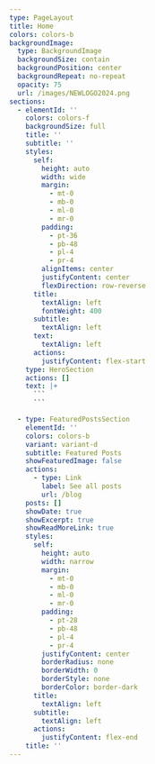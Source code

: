 ```yaml
---
type: PageLayout
title: Home
colors: colors-b
backgroundImage:
  type: BackgroundImage
  backgroundSize: contain
  backgroundPosition: center
  backgroundRepeat: no-repeat
  opacity: 75
  url: /images/NEWLOGO2024.png
sections:
  - elementId: ''
    colors: colors-f
    backgroundSize: full
    title: ''
    subtitle: ''
    styles:
      self:
        height: auto
        width: wide
        margin:
          - mt-0
          - mb-0
          - ml-0
          - mr-0
        padding:
          - pt-36
          - pb-48
          - pl-4
          - pr-4
        alignItems: center
        justifyContent: center
        flexDirection: row-reverse
      title:
        textAlign: left
        fontWeight: 400
      subtitle:
        textAlign: left
      text:
        textAlign: left
      actions:
        justifyContent: flex-start
    type: HeroSection
    actions: []
    text: |+
      ```
      ```

  - type: FeaturedPostsSection
    elementId: ''
    colors: colors-b
    variant: variant-d
    subtitle: Featured Posts
    showFeaturedImage: false
    actions:
      - type: Link
        label: See all posts
        url: /blog
    posts: []
    showDate: true
    showExcerpt: true
    showReadMoreLink: true
    styles:
      self:
        height: auto
        width: narrow
        margin:
          - mt-0
          - mb-0
          - ml-0
          - mr-0
        padding:
          - pt-28
          - pb-48
          - pl-4
          - pr-4
        justifyContent: center
        borderRadius: none
        borderWidth: 0
        borderStyle: none
        borderColor: border-dark
      title:
        textAlign: left
      subtitle:
        textAlign: left
      actions:
        justifyContent: flex-end
    title: ''
---
```

